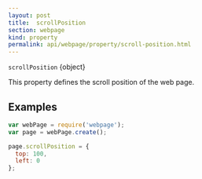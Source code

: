 ```yaml
---
layout: post
title:  scrollPosition
section: webpage
kind: property
permalink: api/webpage/property/scroll-position.html
---
```


`scrollPosition` {object}

This property defines the scroll position of the web page.

## Examples

```javascript
var webPage = require('webpage');
var page = webPage.create();

page.scrollPosition = {
  top: 100,
  left: 0
};
```








